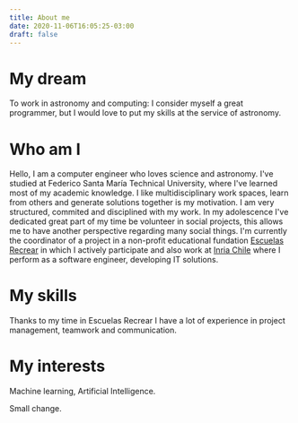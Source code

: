 ```yaml
---
title: About me
date: 2020-11-06T16:05:25-03:00
draft: false
---
```

# My dream

To work in astronomy and computing: I consider myself a great programmer, but I would love to put my skills at the service of astronomy.

# Who am I

Hello, I am a computer engineer who loves science and astronomy. I've studied at Federico Santa María Technical University, where I've learned most of my academic knowledge. I like multidisciplinary work spaces, learn from others and generate solutions together is my motivation. I am very structured, commited and disciplined with my work. In my adolescence I've dedicated great part of my time be volunteer in social projects, this allows me to have another perspective regarding many social things. I'm currently the coordinator of a project in a non-profit educational fundation [Escuelas Recrear](https://www.escuelasrecrear.cl/) in which I actively participate and also work at [Inria Chile](https://inria.cl/es) where I perform as a software engineer, developing IT solutions. 

# My skills

Thanks to my time in Escuelas Recrear I have a lot of experience in project management, teamwork and communication.

# My interests

Machine learning, Artificial Intelligence.



Small change.
